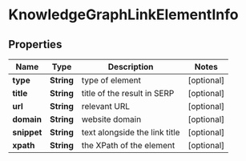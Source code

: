 # KnowledgeGraphLinkElementInfo


## Properties

| Name | Type | Description | Notes |
|------------ | ------------- | ------------- | -------------|
**type** | **String** | type of element |[optional]|
**title** | **String** | title of the result in SERP |[optional]|
**url** | **String** | relevant URL |[optional]|
**domain** | **String** | website domain |[optional]|
**snippet** | **String** | text alongside the link title |[optional]|
**xpath** | **String** | the XPath of the element |[optional]|
